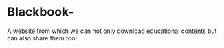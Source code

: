 # Blackbook-
A website from which we can not only download educational contents but can also share them too!

